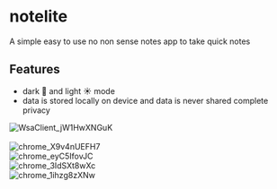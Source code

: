 # notelite

A simple easy to use no non sense notes app to take quick notes

## Features

- dark 🌙 and light ☀️ mode 
- data is stored locally on device and data is never shared complete privacy

![WsaClient_jW1HwXNGuK](https://github.com/ArkamFahry/notelite/assets/92285161/73c9abc3-f089-4080-8a0e-ce67071b4e38)
<br/>  
![chrome_X9v4nUEFH7](https://github.com/ArkamFahry/notelite/assets/92285161/9ab01533-88ea-4871-a299-57734cc0ece9)
<br/>
![chrome_eyC5IfovJC](https://github.com/ArkamFahry/notelite/assets/92285161/a3bfcdb6-89f8-44a9-a32b-6e2ca9c2e143)
<br/>
![chrome_3IdSXt8wXc](https://github.com/ArkamFahry/notelite/assets/92285161/85c719a8-23eb-4e06-b4ca-5237f9709ddd)
<br/>
![chrome_1ihzg8zXNw](https://github.com/ArkamFahry/notelite/assets/92285161/7c6a5ddf-335e-4bdb-98fd-351119e1fb78)
